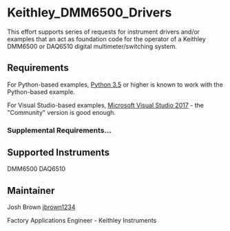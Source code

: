 # Keithley_DMM6500_Drivers
This effort supports series of requests for instrument drivers and/or examples that an act as foundation code for the operator of a Keithley DMM6500 or DAQ6510 digital multimeter/switching system. 

## Requirements
For Python-based examples, [Python 3.5](https://www.python.org/) or higher is known to work with the Python-based example. 

For Visual Studio-based examples, [Microsoft Visual Studio 2017](https://visualstudio.microsoft.com/vs/community/) - the "Community" version is good enough. 
### Supplemental Requirements...


## Supported Instruments
DMM6500
DAQ6510



## Maintainer
Josh Brown [jbrown1234](https://github.com/jbrown1234)

Factory Applications Engineer - Keithley Instruments
